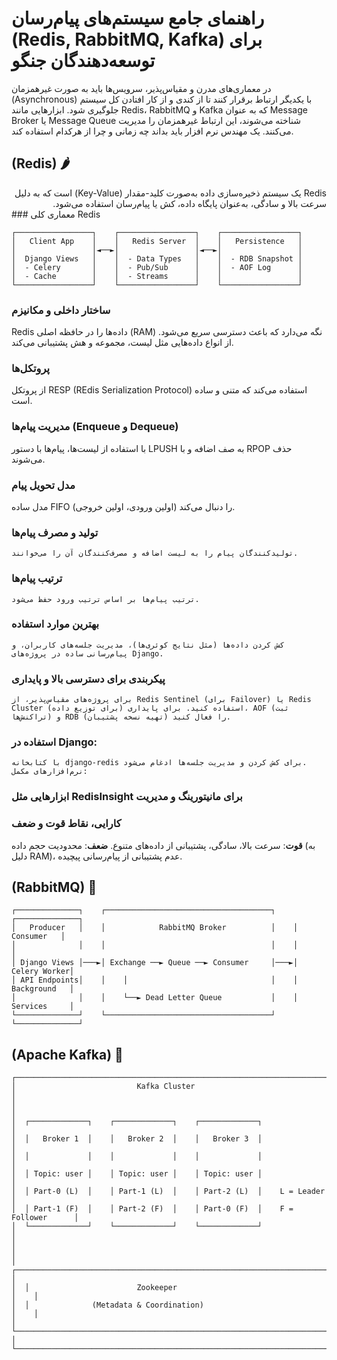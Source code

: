 # راهنمای جامع سیستم‌های پیام‌رسان (Redis, RabbitMQ, Kafka) برای توسعه‌دهندگان جنگو
در معماری‌های مدرن و مقیاس‌پذیر، سرویس‌ها باید به صورت غیرهمزمان (Asynchronous) با یکدیگر ارتباط برقرار کنند تا از کندی و از کار افتادن کل سیستم جلوگیری شود. ابزارهایی مانند Redis، RabbitMQ و Kafka که به عنوان Message Broker یا Message Queue شناخته می‌شوند، این ارتباط غیرهمزمان را مدیریت می‌کنند. یک مهندس نرم افزار باید بداند چه زمانی و چرا از هرکدام استفاده کند.

## (Redis) 🌶️
<div dir="rtl">
Redis یک سیستم ذخیره‌سازی داده به‌صورت کلید-مقدار (Key-Value) است که به دلیل سرعت بالا و سادگی، به‌عنوان پایگاه داده، کش یا پیام‌رسان استفاده می‌شود.
</div>
### معماری کلی Redis

```
┌─────────────────┐    ┌─────────────────┐    ┌─────────────────┐
│   Client App    │    │   Redis Server  │    │   Persistence   │
│                 │◄──►│                 │◄──►│                 │
│  Django Views   │    │  - Data Types   │    │  - RDB Snapshot │
│  - Celery       │    │  - Pub/Sub      │    │  - AOF Log      │
│  - Cache        │    │  - Streams      │    │                 │
└─────────────────┘    └─────────────────┘    └─────────────────┘
```
### ساختار داخلی و مکانیزم
Redis داده‌ها را در حافظه اصلی (RAM) نگه می‌دارد که باعث دسترسی سریع می‌شود. از انواع داده‌هایی مثل لیست، مجموعه و هش پشتیبانی می‌کند.
### پروتکل‌ها
از پروتکل RESP (REdis Serialization Protocol) استفاده می‌کند که متنی و ساده است.
### مدیریت پیام‌ها (Enqueue و Dequeue)
با استفاده از لیست‌ها، پیام‌ها با دستور LPUSH به صف اضافه و با RPOP حذف می‌شوند.
### مدل تحویل پیام
 مدل ساده FIFO (اولین ورودی، اولین خروجی) را دنبال می‌کند.
### تولید و مصرف پیام‌ها
    تولیدکنندگان پیام را به لیست اضافه و مصرف‌کنندگان آن را می‌خوانند.
### ترتیب پیام‌ها
    ترتیب پیام‌ها بر اساس ترتیب ورود حفظ می‌شود.
### بهترین موارد استفاده
    کش کردن داده‌ها (مثل نتایج کوئری‌ها)، مدیریت جلسه‌های کاربران، و پیام‌رسانی ساده در پروژه‌های Django.
### پیکربندی برای دسترسی بالا و پایداری
    برای پروژه‌های مقیاس‌پذیر، از Redis Sentinel (برای Failover) یا Redis Cluster (برای توزیع داده) استفاده کنید. برای پایداری، AOF (ثبت تراکنش‌ها) و RDB (تهیه نسخه پشتیبان) را فعال کنید.
### استفاده در Django:
    با کتابخانه django-redis برای کش کردن و مدیریت جلسه‌ها ادغام می‌شود.
    نرم‌افزارهای مکمل:
### ابزارهایی مثل RedisInsight برای مانیتورینگ و مدیریت
### کارایی، نقاط قوت و ضعف
**قوت**: سرعت بالا، سادگی، پشتیبانی از داده‌های متنوع.
**ضعف**: محدودیت حجم داده (به دلیل RAM)، عدم پشتیبانی از پیام‌رسانی پیچیده.

## (RabbitMQ) 🐇

```
┌──────────────┐    ┌─────────────────────────────────────┐    ┌──────────────┐
│   Producer   │    │            RabbitMQ Broker          │    │   Consumer   │
│              │    │                                     │    │              │
│ Django Views │───►│ Exchange ──► Queue ──► Consumer     │───►│ Celery Worker│
│ API Endpoints│    │    │                                │    │ Background   │
│              │    │    └──► Dead Letter Queue           │    │ Services     │
└──────────────┘    └─────────────────────────────────────┘    └──────────────┘
```

## (Apache Kafka) 🌊

```
┌─────────────────────────────────────────────────────────────────────────────┐
│                           Kafka Cluster                                     │
│                                                                             │
│  ┌─────────────┐    ┌─────────────┐    ┌─────────────┐                      │
│  │   Broker 1  │    │   Broker 2  │    │   Broker 3  │                      │
│  │             │    │             │    │             │                      │
│  │ Topic: user │    │ Topic: user │    │ Topic: user │                      │
│  │ Part-0 (L)  │    │ Part-1 (L)  │    │ Part-2 (L)  │    L = Leader        │
│  │ Part-1 (F)  │    │ Part-2 (F)  │    │ Part-0 (F)  │    F = Follower      │
│  └─────────────┘    └─────────────┘    └─────────────┘                      │
│                                                                             │
│  ┌─────────────────────────────────────────────────────────────────────┐    │
│  │                        Zookeeper                                    │    │
│  │              (Metadata & Coordination)                              │    │
│  └─────────────────────────────────────────────────────────────────────┘    │
└─────────────────────────────────────────────────────────────────────────────┘
```


